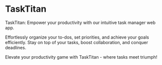 # TaskTitan
TaskTitan: Empower your productivity with our intuitive task manager web app. 

Effortlessly organize your to-dos, set priorities, and achieve your goals efficiently. Stay on top of your tasks, boost collaboration, and conquer deadlines. 

Elevate your productivity game with TaskTitan - where tasks meet triumph!
